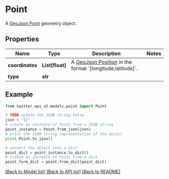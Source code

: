 # Point

A [GeoJson Point](https://tools.ietf.org/html/rfc7946#section-3.1.2) geometry object.

## Properties
Name | Type | Description | Notes
------------ | ------------- | ------------- | -------------
**coordinates** | **List[float]** | A [GeoJson Position](https://tools.ietf.org/html/rfc7946#section-3.1.1) in the format &#x60;[longitude,latitude]&#x60;. | 
**type** | **str** |  | 

## Example

```python
from twitter_api_v2.models.point import Point

# TODO update the JSON string below
json = "{}"
# create an instance of Point from a JSON string
point_instance = Point.from_json(json)
# print the JSON string representation of the object
print Point.to_json()

# convert the object into a dict
point_dict = point_instance.to_dict()
# create an instance of Point from a dict
point_form_dict = point.from_dict(point_dict)
```
[[Back to Model list]](../README.md#documentation-for-models) [[Back to API list]](../README.md#documentation-for-api-endpoints) [[Back to README]](../README.md)



